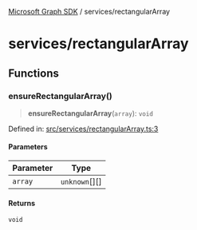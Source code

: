 [Microsoft Graph SDK](../README.md) / services/rectangularArray

# services/rectangularArray

## Functions

### ensureRectangularArray()

> **ensureRectangularArray**(`array`): `void`

Defined in: [src/services/rectangularArray.ts:3](https://github.com/Future-Secure-AI/sharepoint-workbook/blob/main/src/services/rectangularArray.ts#L3)

#### Parameters

| Parameter | Type |
| ------ | ------ |
| `array` | `unknown`[][] |

#### Returns

`void`
